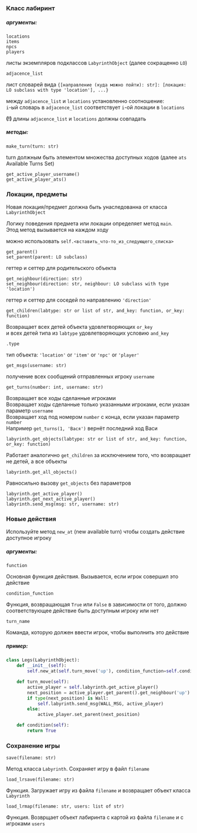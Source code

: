 ### Класс лабиринт

##### аргументы:

	locations
	items
	npcs
	players
листы экземпляров подклассов `LabyrinthObject` (далее сокращенно `LO`)

	adjacence_list

лист словарей вида `{[направление (куда можно пойти): str]: [локация: LO subclass with type 'location'], ...}`<br>

между `adjacence_list` и `locations` установленно соотношение:<br>
`i`-ый словарь в `adjacence_list` соответствует `i`-ой локации в `locations`

**(!)** длины `adjacence_list` и `locations` должны совпадать

##### методы:

	make_turn(turn: str)

turn должным быть элементом множества доступных ходов 
(далее `ats` Available Turns Set)

	get_active_player_username()
	get_active_player_ats() 
 
### Локации, предметы

Новая локация/предмет должна быть унаследованна от класса `LabyrinthObject`

Логику поведения предмета или локации определяет метод `main`.<br>
Этод метод вызывается на каждом ходу  

можно использовать `self.<вставить_что-то_из_следующего_списка>`

	get_parent()
	set_parent(parent: LO subclass)

геттер и сеттер для родительского объекта

	get_neighbour(direction: str)
	set_neighbour(direction: str, neighbour: LO subclass with type 'location')

геттер и сеттер для соседей по направлению `'direction'`

	get_children(labtype: str or list of str, and_key: function, or_key: function)
Возвращает всех детей объекта удовлетворяющих `or_key`<br>
и всех детей типа из `labtype` удовлетворяющих условию `and_key`

	.type

тип объекта: `'location'` or `'item'` or `'npc'` or `'player'`

	get_msgs(username: str)

получение всех сообщений отправленных игроку `username`

	get_turns(number: int, username: str)

Возвращает все ходы сделанные игроками <br>
Возвращает ходы сделанные только указанными игроками, если указан параметр `username` <br>
Возвращает ход под номером `number` с конца, если указан параметр `number` <br>
Например `get_turns(1, 'Вася')` вернёт последний ход Васи

	labyrinth.get_objects(labtype: str or list of str, and_key: function, or_key: function)
Работает аналогично `get_children` за исключением того, что возвращает не детей, а все объекты

	labyrinth.get_all_objects()
Равносильно вызову `get_objects` без параметров

	labyrinth.get_active_player()
	labyrinth.get_next_active_player()
	labyrinth.send_msg(msg: str, username: str)

### Новые действия

Используйте метод `new_at` (new available turn) чтобы создать действие доступное игроку

##### аргументы:
	function
Основная функция действия. Вызывается, если игрок совершил это действие

	condition_function 
Функция, возвращающая `True` или `False` в зависимости от того, 
должно соответствующее действие быть доступным игроку или нет

	turn_name 
Команда, которую должен ввести игрок, чтобы выполнить это действие

##### пример:

```python
class Legs(LabyrinthObject):
	def __init__(self):
		self.new_at(self.turn_move('up'), condition_function=self.condition, turn_name=UP_TURN)

	def turn_move(self):
		active_player = self.labyrinth.get_active_player()
		next_position = active_player.get_parent().get_neighbour('up')
		if type(next_position) is Wall:
			self.labyrinth.send_msg(WALL_MSG, active_player)
		else:
			active_player.set_parent(next_position)

	def condition(self):
		return True
```

### Сохранение игры
	save(filename: str)
Метод класса `Labyrinth`. Сохраняет игру в файл `filename`

	load_lrsave(filename: str)
Функция. Загружает игру из файла `filename` и возвращает объект класса `Labyrinth`<br>

	load_lrmap(filename: str, users: list of str)
Функция. Возврщает объект лабиринта с картой из файла `filename` и с игроками `users`